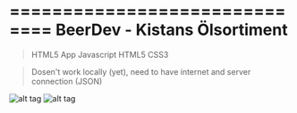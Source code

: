==============================
BeerDev - Kistans Ölsortiment
==============================

> HTML5 App
> Javascript
> HTML5
> CSS3

> Dosen't work locally (yet), need to have internet and server connection (JSON)

![alt tag](https://raw.github.com/beerdev/HTML5/master/src/assets/img/Start.png)
![alt tag](https://raw.github.com/beerdev/HTML5/master/src/assets/img/SMenu.png)